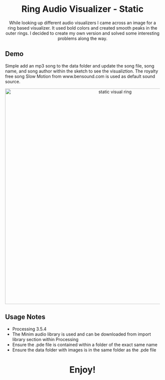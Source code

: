 <h1 align="center">Ring Audio Visualizer - Static</h1>

<p align="center">
While looking up different audio visualizers I came across an image for a ring based visualizer. It used bold colors and created smooth peaks in the outer rings. I decided to create my own version and solved some interesting problems along the way. 
</p>

## Demo
<p>
Simple add an mp3 song to the data folder and update the song file, song name, and song author within the sketch to see the visualiztion. The royalty free song Slow Motion from www.bensound.com is used as default sound source. 
</p>
<p align="center">
  <img width="700" align="center" alt="static visual ring" src="https://github.com/yahirRendon/creative_coding/blob/main/processing/audio_projects/Visualizer_Rings_Solo_Static_Public/data/Viz_Ring_Static_Gif.gif"/>
</p>


## Usage Notes
* Processing 3.5.4
* The Minim audio library is used and can be downloaded from import library section within Processing
* Ensure the .pde file is contained within a folder of the exact same name
* Ensure the data folder with images is in the same folder as the .pde file

<h1 align="center">Enjoy!</h1>
